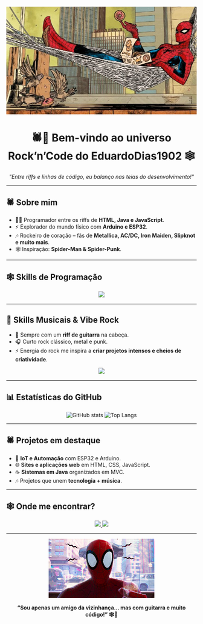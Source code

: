 <!-- Banner Spider-Punk -->
<p align="center">
  <img src="cec2859ce4acb3d5234ad69c1a4e67e1.jpg" width="600"/>
</p>

<h1 align="center">🕷️🎸 Bem-vindo ao universo Rock’n’Code do <b>EduardoDias1902</b> 🕸️</h1>

<p align="center">
  <i>"Entre riffs e linhas de código, eu balanço nas teias do desenvolvimento!"</i>
</p>

---

## 🕷️ Sobre mim
- 👨‍💻 Programador entre os riffs de **HTML, Java e JavaScript**.  
- ⚡ Explorador do mundo físico com **Arduino e ESP32**.  
- 🎶 Rockeiro de coração – fãs de **Metallica, AC/DC, Iron Maiden, Slipknot e muito mais**.  
- 🕸️ Inspiração: **Spider-Man & Spider-Punk**.  

---

## 🕸️ Skills de Programação

<p align="center">
  <img src="https://skillicons.dev/icons?i=html,css,js,java,arduino,mysql,git,github,python,c,cpp,nodejs,vscode,linux" />
</p>

---

## 🤘 Skills Musicais & Vibe Rock
- 🎸 Sempre com um **riff de guitarra** na cabeça.  
- 🎧 Curto rock clássico, metal e punk.  
- ⚡ Energia do rock me inspira a **criar projetos intensos e cheios de criatividade**.  

<p align="center">
  <img src="https://media.giphy.com/media/3o6Zt481isNVuQI1l6/giphy.gif" width="300"/>
</p>

---

## 📊 Estatísticas do GitHub

<p align="center">
  <img src="https://github-readme-stats.vercel.app/api?username=EduardoDias1902&show_icons=true&theme=tokyonight&hide_border=true&icon_color=E23636" alt="GitHub stats" height="180"/>
  <img src="https://github-readme-stats.vercel.app/api/top-langs/?username=EduardoDias1902&layout=compact&theme=tokyonight&hide_border=true" alt="Top Langs" height="180"/>
</p>

---

## 🕷️ Projetos em destaque
- 🔌 **IoT e Automação** com ESP32 e Arduino.  
- 🌐 **Sites e aplicações web** em HTML, CSS, JavaScript.  
- ☕ **Sistemas em Java** organizados em MVC.  
- 🎶 Projetos que unem **tecnologia + música**.  

---

## 🕸️ Onde me encontrar?
<p align="center">
  <a href="https://github.com/EduardoDias1902">
    <img src="https://img.shields.io/badge/GitHub-EduardoDias1902-181717?style=for-the-badge&logo=github" />
  </a>
  <a href="mailto:seuemail@gmail.com">
    <img src="https://img.shields.io/badge/Email-Contato-red?style=for-the-badge&logo=gmail" />
  </a>
</p>

---

<!-- Gif final Spider-Punk -->
<p align="center">
  <img src="gifs/miranha.gif" width="280"/>
</p>

<p align="center">
  <b>“Sou apenas um amigo da vizinhança... mas com guitarra e muito código!” 🕸️🎸</b>
</p>

